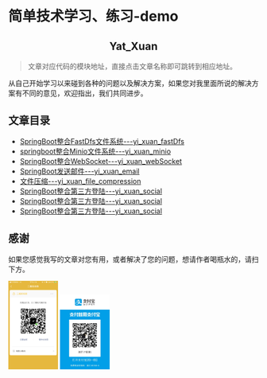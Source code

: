 # 简单技术学习、练习-demo

<h2 align="center">Yat_Xuan</h2>

> 文章对应代码的模块地址，直接点击文章名称即可跳转到相应地址。

从自己开始学习以来碰到各种的问题以及解决方案，如果您对我里面所说的解决方案有不同的意见，欢迎指出，我们共同进步。

## 文章目录

* [SpringBoot整合FastDfs文件系统---yi_xuan_fastDfs](https://github.com/yatxuan/study/tree/master/yi_xuan_fastDfs)
* [springboot整合Minio文件系统---yi_xuan_minio](https://github.com/yatxuan/study/tree/master/yi_xuan_minio)
* [SpringBoot整合WebSocket---yi_xuan_webSocket](https://github.com/yatxuan/study/tree/master/yi_xuan_webSocket)
* [SpringBoot发送邮件---yi_xuan_email](https://github.com/yatxuan/study/tree/master/yi_xuan_email)
* [文件压缩---yi_xuan_file_compression](https://github.com/yatxuan/study/tree/master/yi_xuan_file_compression)
* [SpringBoot整合第三方登陆---yi_xuan_social](https://github.com/yatxuan/study/tree/master/yi_xuan_social)
* [SpringBoot整合第三方登陆---yi_xuan_social]()
* [SpringBoot整合第三方登陆---yi_xuan_social]()

## 感谢

如果您感觉我写的文章对您有用，或者解决了您的问题，想请作者喝瓶水的，请扫下方。

<p>
    <img width="100" src="common/pic/WeChat.png" >
    <img width="100" src="common/pic/AliPay.jpg" >
</p>
   
